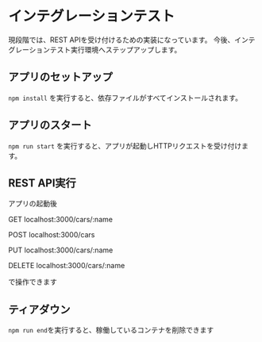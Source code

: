 # インテグレーションテスト
現段階では、REST APIを受け付けるための実装になっています。
今後、インテグレーションテスト実行環境へステップアップします。

## アプリのセットアップ
`npm install` を実行すると、依存ファイルがすべてインストールされます。

## アプリのスタート
`npm run start` を実行すると、アプリが起動しHTTPリクエストを受け付けます。

## REST API実行
アプリの起動後

GET localhost:3000/cars/:name

POST localhost:3000/cars

PUT localhost:3000/cars/:name

DELETE localhost:3000/cars/:name

で操作できます

## ティアダウン
`npm run end`を実行すると、稼働しているコンテナを削除できます
